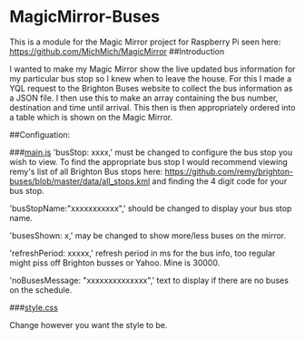 # MagicMirror-Buses
This is a module for the Magic Mirror project for Raspberry Pi seen here: https://github.com/MichMich/MagicMirror
##Introduction

I wanted to make my Magic Mirror show the live updated bus information for my particular bus stop so I knew when to leave the house.
For this I made a YQL request to the Brighton Buses website to collect the bus information as a JSON file. 
I then use this to make an array containing the bus number, destination and time until arrival.
This then is then appropriately ordered into a table which is shown on the Magic Mirror.

##Configuation:

###[main.js](brightonBuses/main.js)
'busStop: xxxx,' must be changed to configure the bus stop you wish to view. To find the appropriate bus stop I would recommend viewing remy's list of all Brighton Bus stops here: https://github.com/remy/brighton-buses/blob/master/data/all_stops.kml and finding the 4 digit code for your bus stop.

'busStopName:"xxxxxxxxxxx",' should be changed to display your bus stop name.

'busesShown: x,' may be changed to show more/less buses on the mirror.

'refreshPeriod: xxxxx,' refresh period in ms for the bus info, too regular might piss off Brighton busses or Yahoo. Mine is 30000.

'noBusesMessage: "xxxxxxxxxxxxxx",' text to display if there are no buses on the schedule.

###[style.css](brightonBuses/style.css)

Change however you want the style to be.
